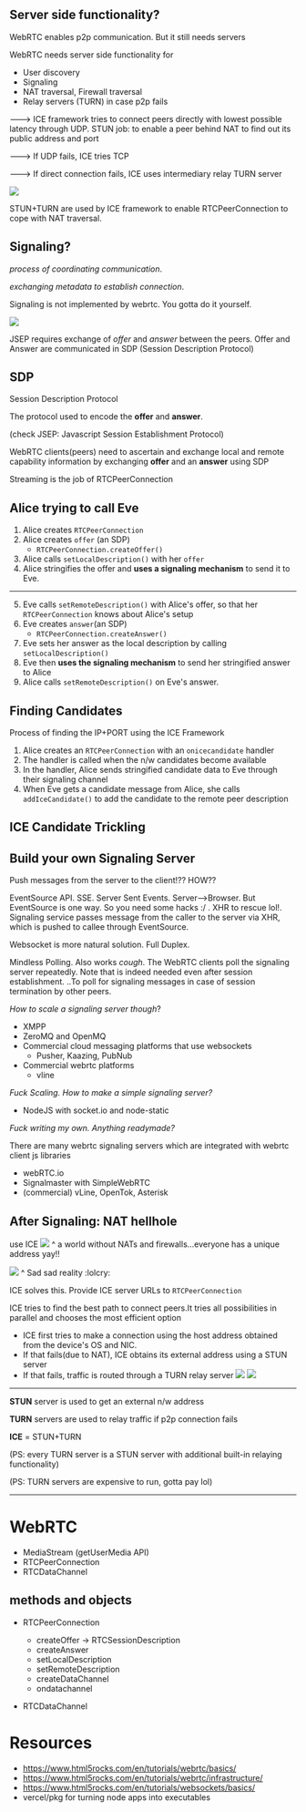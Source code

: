 
## Server side functionality?

WebRTC enables p2p communication. But it still needs servers

WebRTC needs server side functionality for

- User discovery
- Signaling
- NAT traversal, Firewall traversal
- Relay servers (TURN) in case p2p fails

---> ICE framework tries to connect peers directly with lowest possible latency through UDP. STUN job: to enable a peer behind NAT to find out its public address and port

---> If UDP fails, ICE tries TCP

---> If direct connection fails, ICE uses intermediary relay TURN server

![](https://www.html5rocks.com/en/tutorials/webrtc/basics/dataPathways.png)

STUN+TURN are used by ICE framework to enable RTCPeerConnection to cope with NAT traversal.

## Signaling?

_process of coordinating communication_.

_exchanging metadata to establish connection_.

Signaling is not implemented by webrtc. You gotta do it yourself.

![](https://www.html5rocks.com/en/tutorials/webrtc/infrastructure/jsep.png)

JSEP requires exchange of _offer_ and _answer_ between the peers. Offer and Answer are communicated in SDP (Session Description Protocol)

## SDP

Session Description Protocol

The protocol used to encode the **offer** and **answer**.

(check JSEP: Javascript Session Establishment Protocol)

WebRTC clients(peers) need to ascertain and exchange local and remote capability information by exchanging **offer** and an **answer** using SDP

Streaming is the job of RTCPeerConnection

## Alice trying to call Eve

1. Alice creates `RTCPeerConnection`
2. Alice creates `offer` (an SDP)
    - `RTCPeerConnection.createOffer()`
3. Alice calls `setLocalDescription()` with her `offer`
4. Alice stringifies the offer and **uses a signaling mechanism** to send it to Eve.

---

5. Eve calls `setRemoteDescription()` with Alice's offer, so that her `RTCPeerConnection` knows about Alice's setup
6. Eve creates `answer`(an SDP)
    - `RTCPeerConnection.createAnswer()`
7. Eve sets her answer as the local description by calling `setLocalDescription()`
8. Eve then **uses the signaling mechanism** to send her stringified answer to Alice
9. Alice calls `setRemoteDescription()` on Eve's answer.

## Finding Candidates

Process of finding the IP+PORT using the ICE Framework

1. Alice creates an `RTCPeerConnection` with an `onicecandidate` handler
2. The handler is called when the n/w candidates become available
3. In the handler, Alice sends stringified candidate data to Eve through their signaling channel
4. When Eve gets a candidate message from Alice, she calls `addIceCandidate()` to add the candidate to the remote peer description

## ICE Candidate Trickling

## Build your own Signaling Server

Push messages from the server to the client!?? HOW??

EventSource API. SSE. Server Sent Events.
Server-->Browser. But EventSource is one way. So you need some hacks :/ . XHR to rescue lol!. Signaling service passes message from the caller to the server via XHR, which is pushed to callee through EventSource.

Websocket is more natural solution. Full Duplex.

Mindless Polling. Also works *cough*. The WebRTC clients poll the signaling server repeatedly.
Note that is indeed needed even after session establishment. ..To poll for signaling messages in case of session termination by other peers.

_How to scale a signaling server though_?

- XMPP
- ZeroMQ and OpenMQ
- Commercial cloud messaging platforms that use websockets
  - Pusher, Kaazing, PubNub
- Commercial webrtc platforms
  - vline

_Fuck Scaling. How to make a simple signaling server?_

- NodeJS with socket.io and node-static

_Fuck writing my own. Anything readymade?_

There are many webrtc signaling servers which are integrated with webrtc client js libraries

- webRTC.io
- Signalmaster with SimpleWebRTC
- (commercial) vLine, OpenTok, Asterisk

## After Signaling: NAT hellhole

use ICE
![](https://www.html5rocks.com/en/tutorials/webrtc/infrastructure/p2p.png)
^ a world without NATs and firewalls...everyone has a unique address yay!!

![](https://www.html5rocks.com/en/tutorials/webrtc/infrastructure/nat.png)
^ Sad sad reality :lolcry:

ICE solves this. Provide ICE server URLs to `RTCPeerConnection`

ICE tries to find the best path to connect peers.It tries all possibilities in parallel and chooses the most efficient option

- ICE first tries to make a connection using the host address obtained from the device's OS and NIC.
- If that fails(due to NAT), ICE obtains its external address using a STUN server
- If that fails, traffic is routed through a TURN relay server
![](https://www.html5rocks.com/en/tutorials/webrtc/infrastructure/stun.png)
![](https://www.html5rocks.com/en/tutorials/webrtc/infrastructure/turn.png)

---
**STUN** server is used to get an external n/w address

**TURN** servers are used to relay traffic if p2p connection fails

**ICE** = STUN+TURN

(PS: every TURN server is a STUN server with additional built-in relaying functionality)

(PS: TURN servers are expensive to run, gotta pay lol)

---

# WebRTC

- MediaStream (getUserMedia API)
- RTCPeerConnection
- RTCDataChannel

## methods and objects

- RTCPeerConnection
  - createOffer -> RTCSessionDescription
  - createAnswer
  - setLocalDescription
  - setRemoteDescription
  - createDataChannel
  - ondatachannel

- RTCDataChannel

# Resources

- <https://www.html5rocks.com/en/tutorials/webrtc/basics/>
- <https://www.html5rocks.com/en/tutorials/webrtc/infrastructure/>
- <https://www.html5rocks.com/en/tutorials/websockets/basics/>
- vercel/pkg for turning node apps into executables
